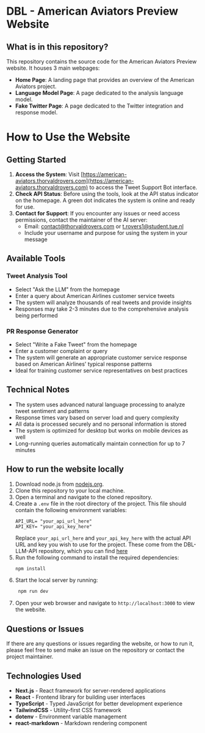 # DBL - American Aviators Preview Website

## What is in this repository?
This repository contains the source code for the American Aviators Preview website. It houses 3 main webpages:
- **Home Page**: A landing page that provides an overview of the American Aviators project.
- **Language Model Page**: A page dedicated to the analysis language model.
- **Fake Twitter Page**: A page dedicated to the Twitter integration and response model.

# How to Use the Website

## Getting Started
1. **Access the System**: Visit [https://american-aviators.thorvaldrovers.com](https://american-aviators.thorvaldrovers.com) to access the Tweet Support Bot interface.
2. **Check API Status**: Before using the tools, look at the API status indicator on the homepage. A green dot indicates the system is online and ready for use.
3. **Contact for Support**: If you encounter any issues or need access permissions, contact the maintainer of the AI server:
   - Email: contact@thorvaldrovers.com or t.rovers1@student.tue.nl
   - Include your username and purpose for using the system in your message

## Available Tools

### Tweet Analysis Tool
- Select "Ask the LLM" from the homepage
- Enter a query about American Airlines customer service tweets
- The system will analyze thousands of real tweets and provide insights
- Responses may take 2-3 minutes due to the comprehensive analysis being performed

### PR Response Generator
- Select "Write a Fake Tweet" from the homepage
- Enter a customer complaint or query
- The system will generate an appropriate customer service response based on American Airlines' typical response patterns
- Ideal for training customer service representatives on best practices

## Technical Notes
- The system uses advanced natural language processing to analyze tweet sentiment and patterns
- Response times vary based on server load and query complexity
- All data is processed securely and no personal information is stored
- The system is optimized for desktop but works on mobile devices as well
- Long-running queries automatically maintain connection for up to 7 minutes

## How to run the website locally
1. Download node.js from [nodejs.org](https://nodejs.org/).
2. Clone this repository to your local machine.
3. Open a terminal and navigate to the cloned repository.
4. Create a `.env` file in the root directory of the project. This file should contain the following environment variables:
   ```plaintext
   API_URL= "your_api_url_here"
   API_KEY= "your_api_key_here"
   ```
   Replace `your_api_url_here` and `your_api_key_here` with the actual API URL and key you wish to use for the project.
   These come from the DBL-LLM-API repository, which you can find [here](https://github.com/SpelGekko/DBL-llm)
4. Run the following command to install the required dependencies:
   ```bash
   npm install
   ```
5. Start the local server by running:
   ```bash
    npm run dev
    ```
6. Open your web browser and navigate to `http://localhost:3000` to view the website.

## Questions or Issues
If there are any questions or issues regarding the website, or how to run it, please feel free to send make an issue on the repository or contact the project maintainer.

## Technologies Used
- **Next.js** - React framework for server-rendered applications
- **React** - Frontend library for building user interfaces
- **TypeScript** - Typed JavaScript for better development experience
- **TailwindCSS** - Utility-first CSS framework
- **dotenv** - Environment variable management
- **react-markdown** - Markdown rendering component
